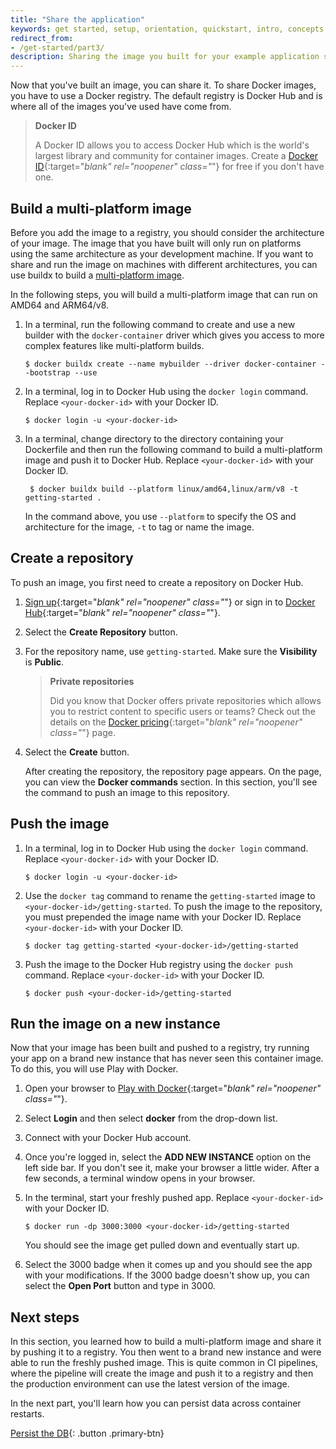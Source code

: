 ```yaml
---
title: "Share the application"
keywords: get started, setup, orientation, quickstart, intro, concepts, containers, docker desktop, docker hub, sharing 
redirect_from:
- /get-started/part3/
description: Sharing the image you built for your example application so you can run it else where and other developers can use it
---
```


Now that you've built an image, you can share it. To share Docker images, you have to use a Docker registry. The default registry is Docker Hub and is where all of the images you've used have come from.

> **Docker ID**
>
> A Docker ID allows you to access Docker Hub which is the world's largest library and community for container images. Create a [Docker ID](https://hub.docker.com/signup){:target="_blank" rel="noopener" class="_"} for free if you don't have one.

## Build a multi-platform image

Before you add the image to a registry, you should consider the architecture of your image. The image that you have built will only run on platforms using the same architecture as your development machine. If you want to share and run the image on machines with different architectures, you can use buildx to build a [multi-platform image](../build/building/multi-platform.md).

In the following steps, you will build a multi-platform image that can run on AMD64 and ARM64/v8.

1. In a terminal, run the following command to create and use a new builder with the `docker-container` driver which gives you access to more complex features like multi-platform builds.

   ```console
   $ docker buildx create --name mybuilder --driver docker-container --bootstrap --use
   ```

2. In a terminal, log in to Docker Hub using  the `docker login` command. Replace `<your-docker-id>` with your Docker ID.

   ```console
   $ docker login -u <your-docker-id>
   ```

3. In a terminal, change directory to the directory containing your Dockerfile and then run the following command to build a multi-platform image and push it to Docker Hub. Replace `<your-docker-id>` with your Docker ID.

   ```console
    $ docker buildx build --platform linux/amd64,linux/arm/v8 -t getting-started .
   ```
   In the command above, you use `--platform` to specify the OS and architecture for the image, `-t` to tag or name the image.

## Create a repository

To push an image, you first need to create a repository on Docker Hub.

1. [Sign up](https://www.docker.com/pricing?utm_source=docker&utm_medium=webreferral&utm_campaign=docs_driven_upgrade){:target="_blank" rel="noopener" class="_"} or sign in to [Docker Hub](https://hub.docker.com){:target="_blank" rel="noopener" class="_"}.

2. Select the **Create Repository** button.

3. For the repository name, use `getting-started`. Make sure the **Visibility** is **Public**.

    > **Private repositories**
    >
    > Did you know that Docker offers private repositories which allows you to restrict content to specific users or teams? Check out the details on the [Docker pricing](https://www.docker.com/pricing?utm_source=docker&utm_medium=webreferral&utm_campaign=docs_driven_upgrade){:target="_blank" rel="noopener" class="_"} page.

4. Select the **Create** button.

   After creating the repository, the repository page appears. On the page, you can view the **Docker commands** section. In this section, you'll see the command to push an image to this repository.

## Push the image

1. In a terminal, log in to Docker Hub using the `docker login` command. Replace `<your-docker-id>` with your Docker ID.

   ```console
   $ docker login -u <your-docker-id>
   ```

2. Use the `docker tag` command to rename the `getting-started` image to `<your-docker-id>/getting-started`. To push the image to the repository, you must prepended the image name with your Docker ID. Replace `<your-docker-id>` with your Docker ID.

   ```console
   $ docker tag getting-started <your-docker-id>/getting-started
   ```

3. Push the image to the Docker Hub registry using the `docker push` command. Replace `<your-docker-id>` with your Docker ID.

   ```console
   $ docker push <your-docker-id>/getting-started
   ```

## Run the image on a new instance

Now that your image has been built and pushed to a registry, try running your app on a brand new instance that has never seen this container image. To do this, you will use Play with Docker.

1. Open your browser to [Play with Docker](https://labs.play-with-docker.com/){:target="_blank" rel="noopener" class="_"}.

2. Select **Login** and then select **docker** from the drop-down list.

3. Connect with your Docker Hub account.

4. Once you're logged in, select the **ADD NEW INSTANCE** option on the left side bar. If you don't see it, make your browser a little wider. After a few seconds, a terminal window opens in your browser.

5. In the terminal, start your freshly pushed app. Replace `<your-docker-id>` with your Docker ID.

   ```console
   $ docker run -dp 3000:3000 <your-docker-id>/getting-started
   ```

   You should see the image get pulled down and eventually start up.

6. Select the 3000 badge when it comes up and you should see the app with your modifications.
   If the 3000 badge doesn't show up, you can select the **Open Port** button and type in 3000.

## Next steps

In this section, you learned how to build a multi-platform image and share it by pushing it to a registry. You then went to a
brand new instance and were able to run the freshly pushed image. This is quite common in CI pipelines, where the pipeline will create the image and push it to a registry and then the production environment can use the latest version of the image.

In the next part,  you'll learn how you can persist data across container restarts.

[Persist the DB](05_persisting_data.md){: .button  .primary-btn}